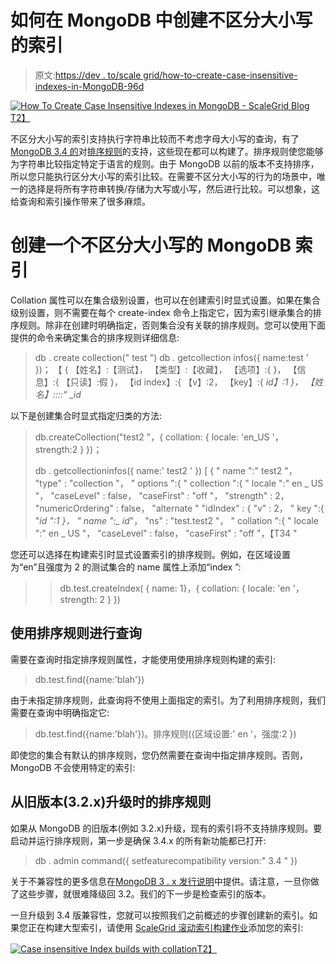 # 如何在 MongoDB 中创建不区分大小写的索引

> 原文:[https://dev . to/scale grid/how-to-create-case-insensitive-indexes-in-MongoDB-96d](https://dev.to/scalegrid/how-to-create-case-insensitive-indexes-in-mongodb-96d)

[![How To Create Case Insensitive Indexes in MongoDB - ScaleGrid Blog](../Images/658b4d1ab23a59c4e268e1424df44dda.png)T2】](https://scalegrid.io/blog/wp-content/uploads/2017/10/Create-Case-Insensitive-Indexes-in-MongoDB-ScaleGrid-Blog.jpg)

不区分大小写的索引支持执行字符串比较而不考虑字母大小写的查询，有了 [MongoDB 3.4 的](https://www.mongodb.com/mongodb-3.4)对[排序规则](https://docs.mongodb.com/manual/reference/collation/#collation-document-fields)的支持，这些现在都可以构建了。排序规则使您能够为字符串比较指定特定于语言的规则。由于 MongoDB 以前的版本不支持排序，所以您只能执行区分大小写的索引比较。在需要不区分大小写的行为的场景中，唯一的选择是将所有字符串转换/存储为大写或小写，然后进行比较。可以想象，这给查询和索引操作带来了很多麻烦。

# 创建一个不区分大小写的 MongoDB 索引

Collation 属性可以在集合级别设置，也可以在创建索引时显式设置。如果在集合级别设置，则不需要在每个 create-index 命令上指定它，因为索引继承集合的排序规则。除非在创建时明确指定，否则集合没有关联的排序规则。您可以使用下面提供的命令来确定集合的排序规则详细信息:

> db . create collection(" test ")
> db . getcollection infos({ name:test ' })；
> 【
> {
> 【姓名】:【测试】，
> 【类型】:【收藏】，
> 【选项】:{
> }，
> 【信息】:{
> 【只读】:假
> }，
> 【id index】:{
> 【v】:2，
> 【key】:{
> *id】:1
> }，
> 【姓名】::::" _id*

以下是创建集合时显式指定归类的方法:

> db.createCollection("test2 "，{ collation: { locale: 'en_US '，strength:2 } })；
> 
> db . getcollectioninfos({ name:' test2 ' })
> [
> {
> " name ":" test2 "，
> "type" : "collection "，
> " options ":{
> " collection ":{
> " locale ":" en _ US "，
> "caseLevel" : false，
> "caseFirst" : "off "，
> "strength" : 2，
> "numericOrdering" : false，
> "alternate "
> "idIndex" : {
> "v" : 2，
> " key ":{
> "*id ":1
> }，
> " name ":_ id*"，
> "ns" : "test.test2 "，
> " collation ":{
> " locale ":" en _ US "，
> "caseLevel" : false，
> "caseFirst" : "off "，【T34 "

您还可以选择在构建索引时显式设置索引的排序规则。例如，在区域设置为“en”且强度为 2 的测试集合的 name 属性上添加“index ”:

> > db.test.createIndex( { name: 1}，{ collation: { locale: 'en '，strength: 2 } })

## 使用排序规则进行查询

需要在查询时指定排序规则属性，才能使用使用排序规则构建的索引:

> db.test.find({name:'blah'})

由于未指定排序规则，此查询将不使用上面指定的索引。为了利用排序规则，我们需要在查询中明确指定它:

> db.test.find({name:'blah'})。排序规则({区域设置:' en '，强度:2 })

即使您的集合有默认的排序规则，您仍然需要在查询中指定排序规则。否则，MongoDB 不会使用特定的索引:

## 从旧版本(3.2.x)升级时的排序规则

如果从 MongoDB 的旧版本(例如 3.2.x)升级，现有的索引将不支持排序规则。要启动并运行排序规则，第一步是确保 3.4.x 的所有新功能都已打开:

> db . admin command({ setfeaturecompatibility version:" 3.4 " })

关于不兼容性的更多信息在[MongoDB 3 . x 发行说明](https://docs.mongodb.com/v3.4/release-notes/3.4-compatibility/#compatibility-enabled)中提供。请注意，一旦你做了这些步骤，就很难降级回 3.2。我们的下一步是检查索引的版本。

一旦升级到 3.4 版兼容性，您就可以按照我们之前概述的步骤创建新的索引。如果您正在构建大型索引，请使用 [ScaleGrid 滚动索引构建作业](https://scalegrid.io/blog/the-perils-of-building-indexes-on-mongodb/)添加您的索引:

[![Case insensitive Index builds with collation](../Images/1064f1b1022fe0ca86dc75816c10edf1.png)T2】](https://scalegrid.io/blog/wp-content/uploads/2017/09/indexwithcollation.jpg)